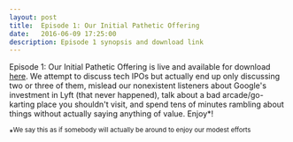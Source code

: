 ```yaml
---
layout: post
title:  Episode 1: Our Initial Pathetic Offering
date:   2016-06-09 17:25:00
description: Episode 1 synopsis and download link
---
```


Episode 1: Our Initial Pathetic Offering is live and available for download <a href = "bit.ly/1WH3dDM">here</a>. We attempt to discuss tech IPOs but actually end up only discussing two or three of them, mislead our nonexistent listeners about Google's investment in Lyft (that never happened), talk about a bad arcade/go-karting place you shouldn't visit, and spend tens of minutes rambling about things without actually saying anything of value. Enjoy*!






*<sup>We say this as if somebody will actually be around to enjoy our modest efforts</sup>
